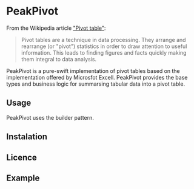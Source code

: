 # PeakPivot

From the Wikipedia article ["Pivot table"](https://en.wikipedia.org/wiki/Pivot_table):

> Pivot tables are a technique in data processing. They arrange and rearrange (or "pivot") statistics in order to draw attention to useful information. This leads to finding figures and facts quickly making them integral to data analysis. 

PeakPivot is a pure-swift implementation of pivot tables based on the implementation offered by Microsfot Excell. PeakPivot provides the base types and business logic for summarsing tabular data into a pivot table.

## Usage

PeakPivot uses the builder pattern. 

## Instalation

## Licence

## Example